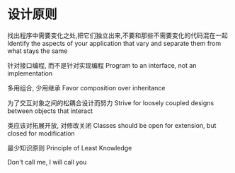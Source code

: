 # 设计原则

找出程序中需要变化之处,把它们独立出来,不要和那些不需要变化的代码混在一起
Identify the aspects of your application that vary and separate them from what stays the same

针对接口编程, 而不是针对实现编程
Program to an interface, not an implementation

多用组合, 少用继承
Favor composition over inheritance

为了交互对象之间的松耦合设计而努力
Strive for loosely coupled designs between objects that interact

类应该对拓展开放, 对修改关闭
Classes should be open for extension, but closed for modification

最少知识原则
Principle of Least Knowledge

Don't call me, I will call you
